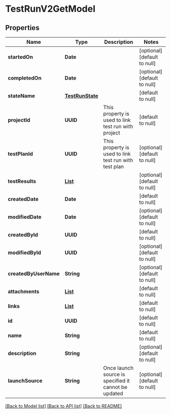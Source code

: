 # TestRunV2GetModel
## Properties

| Name | Type | Description | Notes |
|------------ | ------------- | ------------- | -------------|
| **startedOn** | **Date** |  | [optional] [default to null] |
| **completedOn** | **Date** |  | [optional] [default to null] |
| **stateName** | [**TestRunState**](TestRunState.md) |  | [default to null] |
| **projectId** | **UUID** | This property is used to link test run with project | [default to null] |
| **testPlanId** | **UUID** | This property is used to link test run with test plan | [optional] [default to null] |
| **testResults** | [**List**](TestResultV2GetModel.md) |  | [optional] [default to null] |
| **createdDate** | **Date** |  | [default to null] |
| **modifiedDate** | **Date** |  | [optional] [default to null] |
| **createdById** | **UUID** |  | [default to null] |
| **modifiedById** | **UUID** |  | [optional] [default to null] |
| **createdByUserName** | **String** |  | [optional] [default to null] |
| **attachments** | [**List**](AttachmentModel.md) |  | [default to null] |
| **links** | [**List**](LinkModel.md) |  | [default to null] |
| **id** | **UUID** |  | [default to null] |
| **name** | **String** |  | [default to null] |
| **description** | **String** |  | [optional] [default to null] |
| **launchSource** | **String** | Once launch source is specified it cannot be updated | [optional] [default to null] |

[[Back to Model list]](../README.md#documentation-for-models) [[Back to API list]](../README.md#documentation-for-api-endpoints) [[Back to README]](../README.md)

